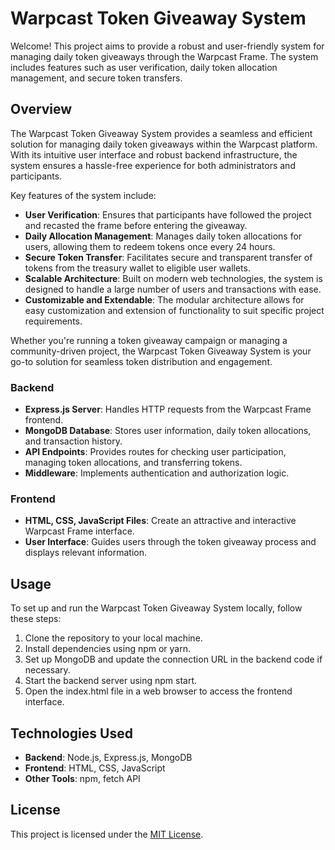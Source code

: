 # Warpcast Token Giveaway System

Welcome! This project aims to provide a robust and user-friendly system for managing daily token giveaways through the Warpcast Frame. The system includes features such as user verification, daily token allocation management, and secure token transfers.

## Overview

The Warpcast Token Giveaway System provides a seamless and efficient solution for managing daily token giveaways within the Warpcast platform. With its intuitive user interface and robust backend infrastructure, the system ensures a hassle-free experience for both administrators and participants.

Key features of the system include:

- **User Verification**: Ensures that participants have followed the project and recasted the frame before entering the giveaway.
- **Daily Allocation Management**: Manages daily token allocations for users, allowing them to redeem tokens once every 24 hours.
- **Secure Token Transfer**: Facilitates secure and transparent transfer of tokens from the treasury wallet to eligible user wallets.
- **Scalable Architecture**: Built on modern web technologies, the system is designed to handle a large number of users and transactions with ease.
- **Customizable and Extendable**: The modular architecture allows for easy customization and extension of functionality to suit specific project requirements.

Whether you're running a token giveaway campaign or managing a community-driven project, the Warpcast Token Giveaway System is your go-to solution for seamless token distribution and engagement.

### Backend

- **Express.js Server**: Handles HTTP requests from the Warpcast Frame frontend.
- **MongoDB Database**: Stores user information, daily token allocations, and transaction history.
- **API Endpoints**: Provides routes for checking user participation, managing token allocations, and transferring tokens.
- **Middleware**: Implements authentication and authorization logic.

### Frontend

- **HTML, CSS, JavaScript Files**: Create an attractive and interactive Warpcast Frame interface.
- **User Interface**: Guides users through the token giveaway process and displays relevant information.

## Usage

To set up and run the Warpcast Token Giveaway System locally, follow these steps:

1. Clone the repository to your local machine.
2. Install dependencies using npm or yarn.
3. Set up MongoDB and update the connection URL in the backend code if necessary.
4. Start the backend server using npm start.
5. Open the index.html file in a web browser to access the frontend interface.

## Technologies Used

- **Backend**: Node.js, Express.js, MongoDB
- **Frontend**: HTML, CSS, JavaScript
- **Other Tools**: npm, fetch API

## License

This project is licensed under the [MIT License](LICENSE).
